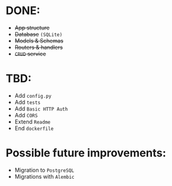 DONE:
====
- ~~App structure~~
- ~~Database~~ `(SQLite)`
- ~~Models & Schemas~~
- ~~Routers & handlers~~
- ~~`CRUD` service~~

TBD:
====
- Add `config.py`
- Add `tests`
- Add `Basic HTTP Auth`
- Add `CORS`
- Extend `Readme`
- End `dockerfile`

Possible future improvements:
==== 
- Migration to `PostgreSQL`
- Migrations with `Alembic`
